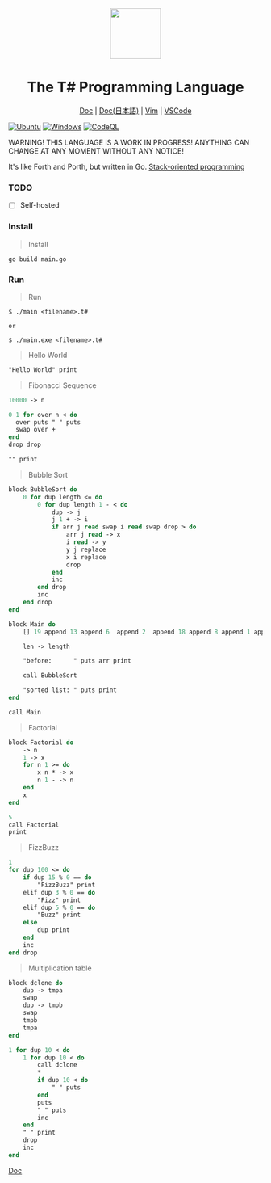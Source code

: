 <div align="center">    
    <img width="100px" src="https://user-images.githubusercontent.com/81926489/143374038-059715ef-a83d-479d-a8c3-56ea57b8cc8e.PNG">
    <h1> The T# Programming Language</h1>
    <a href="https://github.com/Tsharp-lang/Tsharp/blob/main/DOC/docs.md">Doc</a>
    |
    <a href="https://github.com/Tsharp-lang/Tsharp/blob/main/DOC/ドキュメント.md">Doc(日本語)</a>
    |
    <a href="https://github.com/Tsharp-lang/Tsharp/blob/main/editor/tsharp.vim">Vim</a>
    |
    <a href="https://marketplace.visualstudio.com/items?itemName=akamurasaki.tsharplanguage-color">VSCode</a>
</div>

[![Ubuntu](https://github.com/Tsharp-lang/Tsharp/actions/workflows/tsharp-ci-ubuntu.yml/badge.svg)](https://github.com/Tsharp-lang/Tsharp/actions/workflows/tsharp-ci-ubuntu.yml)
[![Windows](https://github.com/Tsharp-lang/Tsharp/actions/workflows/tsharp-ci-windows.yml/badge.svg)](https://github.com/Tsharp-lang/Tsharp/actions/workflows/tsharp-ci-windows.yml)
[![CodeQL](https://github.com/Tsharp-lang/Tsharp/actions/workflows/codeql-analysis.yml/badge.svg?branch=main)](https://github.com/Tsharp-lang/Tsharp/actions/workflows/codeql-analysis.yml)

WARNING! THIS LANGUAGE IS A WORK IN PROGRESS! ANYTHING CAN CHANGE AT ANY MOMENT WITHOUT ANY NOTICE!

It's like Forth and Porth, but written in Go.
<a href="https://en.wikipedia.org/wiki/Stack-oriented_programming">Stack-oriented programming</a>

### TODO
- [ ] Self-hosted

### Install

> Install
```
go build main.go
```

### Run

> Run
```
$ ./main <filename>.t#

or

$ ./main.exe <filename>.t#
```

> Hello World
```pascal
"Hello World" print
```

> Fibonacci Sequence
```pascal
10000 -> n

0 1 for over n < do
  over puts " " puts
  swap over +
end
drop drop

"" print
```

> Bubble Sort
```pascal
block BubbleSort do
    0 for dup length <= do
        0 for dup length 1 - < do
            dup -> j
            j 1 + -> i
            if arr j read swap i read swap drop > do
                arr j read -> x
                i read -> y
                y j replace
                x i replace
                drop
            end 
            inc
        end drop
        inc
    end drop
end

block Main do
    [] 19 append 13 append 6  append 2  append 18 append 8 append 1 append dup -> arr

    len -> length

    "before:      " puts arr print

    call BubbleSort

    "sorted list: " puts print
end

call Main
```

> Factorial
```pascal
block Factorial do
    -> n
    1 -> x
    for n 1 >= do
        x n * -> x
        n 1 - -> n
    end
    x
end

5
call Factorial
print
```

> FizzBuzz
```pascal
1 
for dup 100 <= do
    if dup 15 % 0 == do
        "FizzBuzz" print
    elif dup 3 % 0 == do
        "Fizz" print
    elif dup 5 % 0 == do
        "Buzz" print
    else
        dup print
    end
    inc
end drop
```

> Multiplication table
```pascal
block dclone do
    dup -> tmpa
    swap
    dup -> tmpb
    swap
    tmpb
    tmpa
end

1 for dup 10 < do
    1 for dup 10 < do
        call dclone
        *
        if dup 10 < do
            " " puts
        end
        puts
        " " puts
        inc
    end
    " " print
    drop
    inc
end
```

<a href="https://github.com/Tsharp-lang/Tsharp/blob/main/DOC/docs.md">Doc</a>

